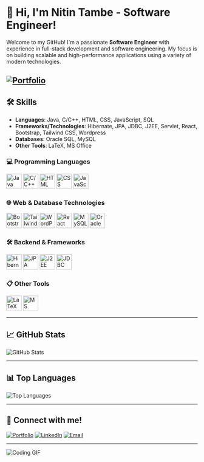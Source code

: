 # 👋 Hi, I'm Nitin Tambe - Software Engineer!

Welcome to my GitHub! I'm a passionate **Software Engineer** with experience in full-stack development and software engineering. My focus is on building scalable and high-performance applications using a variety of modern technologies.

[![Portfolio](https://img.shields.io/badge/Portfolio-grey?style=for-the-badge&logo=About.me)]([https://your-portfolio-link.com](https://tambenitin2002.github.io/Nitin-Tambe/))
---

## 🛠 Skills

- **Languages**: Java, C/C++, HTML, CSS, JavaScript, SQL
- **Frameworks/Technologies**: Hibernate, JPA, JDBC, J2EE, Servlet, React, Bootstrap, Tailwind CSS, Wordpress
- **Databases**: Oracle SQL, MySQL
- **Other Tools**: LaTeX, MS Office

### 💻 Programming Languages
<p>
  <img src="https://img.icons8.com/color/48/000000/java-coffee-cup-logo--v1.png" alt="Java" width="40" height="40"/>
  <img src="https://img.icons8.com/color/48/000000/c-plus-plus-logo.png" alt="C/C++" width="40" height="40"/>
  <img src="https://img.icons8.com/color/48/000000/html-5.png" alt="HTML" width="40" height="40"/>
  <img src="https://img.icons8.com/color/48/000000/css3.png" alt="CSS" width="40" height="40"/>
  <img src="https://img.icons8.com/color/48/000000/javascript--v1.png" alt="JavaScript" width="40" height="40"/>
</p>

### 🌐 Web & Database Technologies
<p>
  <img src="https://img.icons8.com/external-tal-revivo-color-tal-revivo/48/000000/external-bootstrap-a-free-and-open-source-css-framework-logo-color-tal-revivo.png" alt="Bootstrap" width="40" height="40"/>
  <img src="https://img.icons8.com/fluency/48/000000/tailwind_css.png" alt="Tailwind CSS" width="40" height="40"/>
  <img src="https://img.icons8.com/color/48/000000/wordpress.png" alt="WordPress" width="40" height="40"/>
  <img src="https://img.icons8.com/color/48/000000/react-native.png" alt="React" width="40" height="40"/>
  <img src="https://img.icons8.com/ios-filled/50/000000/mysql-logo.png" alt="MySQL" width="40" height="40"/>
  <img src="https://img.icons8.com/color/48/000000/oracle-logo.png" alt="Oracle SQL" width="40" height="40"/>
</p>

### 🛠️ Backend & Frameworks
<p>
  <img src="https://img.icons8.com/color/48/000000/hibernate.png" alt="Hibernate" width="40" height="40"/>
  <img src="https://img.icons8.com/color/48/000000/spring-logo.png" alt="JPA" width="40" height="40"/>
 <img src="https://img.icons8.com/color/48/000000/java-coffee-cup-logo.png" alt="J2EE" width="40" height="40"/>
  <img src="https://img.icons8.com/doodle/48/000000/console.png" alt="JDBC" width="40" height="40"/>
</p>

### 📋 Other Tools
<p>
  <img src="https://img.icons8.com/color/48/000000/latex.png" alt="LaTeX" width="40" height="40"/>
  <img src="https://img.icons8.com/fluency/48/000000/microsoft-office-2019.png" alt="MS Office" width="40" height="40"/>
</p>

---

<!--
## 🔥 Projects

Here are some of my key projects:

- **[Project 1](link-to-project)** - Brief description of the project.
- **[Project 2](link-to-project)** - Brief description of the project.

---
-->


## 📈 GitHub Stats

![GitHub Stats](https://github-readme-stats.vercel.app/api?username=tambenitin2002&show_icons=true&theme=tokyonight)

---

## 📊 Top Languages

![Top Languages](https://github-readme-stats.vercel.app/api/top-langs/?username=tambenitin2002&layout=compact&theme=tokyonight)

---

## 💼 Connect with me!

[![Portfolio](https://img.shields.io/badge/Portfolio-grey?style=for-the-badge&logo=About.me)]((https://tambenitin2002.github.io/Nitin-Tambe/))
[![LinkedIn](https://img.shields.io/badge/LinkedIn-blue?style=for-the-badge&logo=linkedin)](https://linkedin.com/in/nitin-tambe/) 
[![Email](https://img.shields.io/badge/Email-grey?style=for-the-badge&logo=gmail)](mailto:tambenitin2002@gmail.com)

---

![Coding GIF](https://media.giphy.com/media/M9gbBd9nbDrOTu1Mqx/giphy.gif)
